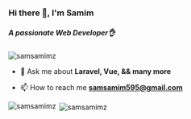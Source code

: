 <h3>Hi there 👋, I'm Samim</h1>
<h5>A passionate Web Developer👌</h3>

<p align="left"> <img src="https://komarev.com/ghpvc/?username=samsamimz&label=Profile%20views&color=0e75b6&style=flat" alt="samsamimz" /> </p>

- 💬 Ask me about **Laravel, Vue, && many more**

- 📫 How to reach me **samsamim595@gmail.com**

<p><img align="left" src="https://github-readme-stats.vercel.app/api/top-langs?username=samsamimz&show_icons=true&locale=en&layout=compact" alt="samsamimz" /></p>

<p>&nbsp;<img align="center" src="https://github-readme-stats.vercel.app/api?username=samsamimz&show_icons=true&locale=en" alt="samsamimz" /></p>

